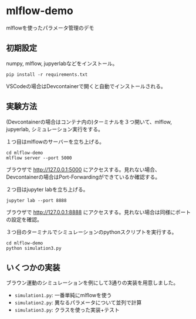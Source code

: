 # mlflow-demo
mlflowを使ったパラメータ管理のデモ

## 初期設定
numpy, mlflow, jupyerlabなどをインストール。

    pip install -r requirements.txt

VSCodeの場合はDevcontainerで開くと自動でインストールされる。

## 実験方法
(Devcontainerの場合はコンテナ内の)ターミナルを３つ開いて、mlflow, jupyerlab, シミュレーション実行をする。

１つ目はmlflowのサーバーを立ち上げる。

    cd mlflow-demo
    mlflow server --port 5000

ブラウザで http://127.0.0.1:5000 にアクセスする。見れない場合、Devcontainerの場合はPort-Forwardingができているか確認する。

２つ目はjupyter labを立ち上げる。

    jupyter lab --port 8888

ブラウザで http://127.0.0.1:8888 にアクセスする。見れない場合は同様にポートの設定を確認。

３つ目のターミナルでシミュレーションのpythonスクリプトを実行する。

    cd mlflow-demo
    python simulation3.py

## いくつかの実装
ブラウン運動のシミュレーションを例にして3通りの実装を用意しました。

 * `simulation1.py`: 一番単純にmlflowを使う
 * `simulation2.py`: 異なるパラメータについて並列で計算
 * `simulation3.py`: クラスを使った実装+テスト
